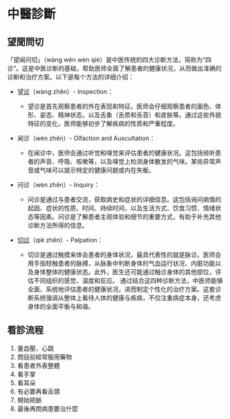 # 中醫診斷
## 望聞問切
「望闻问切」（wàng wén wèn qiè）是中医传统的四大诊断方法，简称为“四诊”。这是中医诊断的基础，帮助医师全面了解患者的健康状况，从而做出准确的诊断和治疗方案。以下是每个方法的详细介绍：

- [望诊](中醫診斷/望診.md)（wàng zhěn）- Inspection：
	- 望诊是首先观察患者的外在表现和特征。医师会仔细观察患者的面色、体形、姿态、精神状态，以及舌象（舌质和舌苔）和皮肤等。通过这些外貌特征的变化，医师能够初步了解疾病的性质和严重程度。

- 闻诊（wén zhěn）- Olfaction and Auscultation：
	- 在闻诊中，医师会通过听觉和嗅觉来评估患者的健康状况。这包括倾听患者的声音、呼吸、咳嗽等，以及嗅觉上检测身体散发的气味。某些异常声音或气味可以提示特定的健康问题或内在失衡。

- 问诊（wèn zhěn）- Inquiry：
	- 问诊是通过与患者交流，获取病史和症状的详细信息。这包括询问病情的起因、症状的性质、时间、持续时间，以及生活方式、饮食习惯、情绪状态等因素。问诊是了解患者主观体验和细节的重要方式，有助于补充其他诊断方法所得的信息。

- [切诊](中醫脈診.md)（qiè zhěn）- Palpation：
	- 切诊是通过触摸来体会患者的身体状况，最具代表性的就是脉诊。医师会用手指轻触患者的脉搏，从脉象中判断身体的气血运行状况、内脏功能以及身体整体的健康状态。此外，医生还可能通过触诊身体的其他部位，评估不同组织的感觉、温度和反应。
通过结合这四种诊断方法，中医师能够全面、系统地评估患者的健康状况，进而制定个性化的治疗方案。这套诊断系统强调从整体上看待人体的健康与疾病，不仅注重病症本身，还考虑身体的全面平衡与和谐。


## 看診流程
1. 量血壓、心跳
2. 問目前經常服用藥物
3. 看患者外表整體
4. 看手掌
5. 看耳朵
6. 有必要再看舌頭
7. 開始把脈
8. 最後再問病患要治什麼